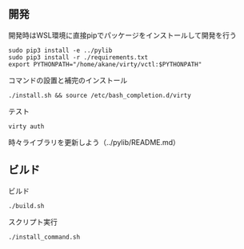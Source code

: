 ## 開発

開発時はWSL環境に直接pipでパッケージをインストールして開発を行う

```
sudo pip3 install -e ../pylib
sudo pip3 install -r ./requirements.txt
export PYTHONPATH="/home/akane/virty/vctl:$PYTHONPATH"
```

コマンドの設置と補完のインストール

```
./install.sh && source /etc/bash_completion.d/virty
```

テスト

```
virty auth
```

時々ライブラリを更新しよう（../pylib/README.md）

## ビルド

ビルド

```
./build.sh
```

スクリプト実行

```
./install_command.sh
```